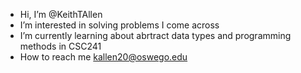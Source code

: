 - Hi, I’m @KeithTAllen
- I’m interested in solving problems I come across
- I’m currently learning about abrtract data types and programming methods in CSC241
- How to reach me kallen20@oswego.edu 

<!---
KeithTAllen/KeithTAllen is a ✨ special ✨ repository because its `README.md` (this file) appears on your GitHub profile.
You can click the Preview link to take a look at your changes.
--->
